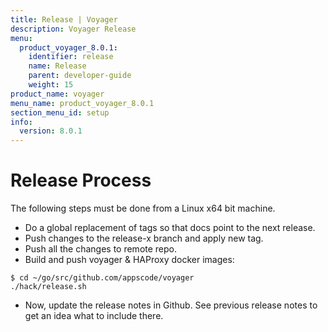 ```yaml
---
title: Release | Voyager
description: Voyager Release
menu:
  product_voyager_8.0.1:
    identifier: release
    name: Release
    parent: developer-guide
    weight: 15
product_name: voyager
menu_name: product_voyager_8.0.1
section_menu_id: setup
info:
  version: 8.0.1
---
```


# Release Process

The following steps must be done from a Linux x64 bit machine.

- Do a global replacement of tags so that docs point to the next release.
- Push changes to the release-x branch and apply new tag.
- Push all the changes to remote repo.
- Build and push voyager & HAProxy docker images:

```console
$ cd ~/go/src/github.com/appscode/voyager
./hack/release.sh
```

- Now, update the release notes in Github. See previous release notes to get an idea what to include there.
